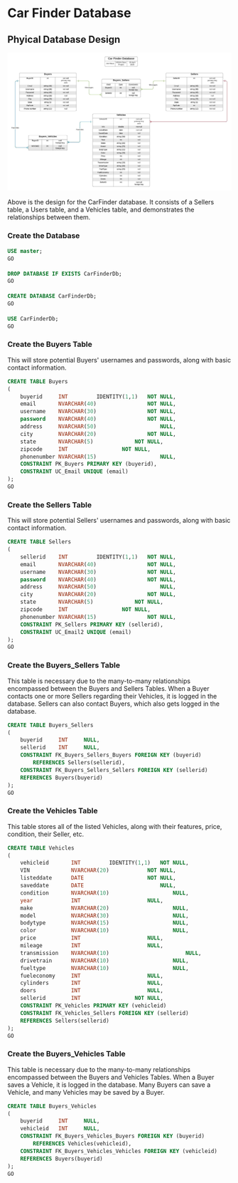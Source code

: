 # Car Finder Database

## Phyical Database Design

![Physical Relationship Diagram](CarFinderDiagram1.jpeg)

Above is the design for the CarFinder database. It consists of a Sellers table, a Users table, and a Vehicles table, and demonstrates the relationships between them.

### Create the Database

```sql
USE master;
GO

DROP DATABASE IF EXISTS CarFinderDb;
GO

CREATE DATABASE CarFinderDb;
GO

USE CarFinderDb;
GO
```

### Create the Buyers Table
This will store potential Buyers' usernames and passwords, along with basic contact information.

```sql
CREATE TABLE Buyers
(
	buyerid		INT			IDENTITY(1,1)	NOT NULL,
	email		NVARCHAR(40)				NOT NULL,
	username	NVARCHAR(30)				NOT NULL,
	password	NVARCHAR(40)				NOT NULL,
	address		NVARCHAR(50)				    NULL,
	city		NVARCHAR(20)				NOT NULL,
	state		NVARCHAR(5)				NOT NULL,
	zipcode		INT					NOT NULL,
	phonenumber NVARCHAR(15)				    NULL,
	CONSTRAINT PK_Buyers PRIMARY KEY (buyerid),
	CONSTRAINT UC_Email UNIQUE (email)
);
GO
```

### Create the Sellers Table
This will store potential Sellers' usernames and passwords, along with basic contact information.

```sql
CREATE TABLE Sellers
(
	sellerid	INT			IDENTITY(1,1)	NOT NULL,
	email		NVARCHAR(40)				NOT NULL,
	username	NVARCHAR(30)				NOT NULL,
	password	NVARCHAR(40)				NOT NULL,
	address		NVARCHAR(50)				    NULL,
	city		NVARCHAR(20)				NOT NULL,
	state		NVARCHAR(5)				NOT NULL,
	zipcode		INT					NOT NULL,
	phonenumber NVARCHAR(15)				NOT NULL,
	CONSTRAINT PK_Sellers PRIMARY KEY (sellerid),
	CONSTRAINT UC_Email2 UNIQUE (email)
);
GO
```
### Create the Buyers_Sellers Table
This table is necessary due to the many-to-many relationships encompassed between the Buyers and Sellers Tables. When a Buyer contacts one or more Sellers regarding their Vehicles, it is logged in the database. Sellers can also contact Buyers, which also gets logged in the database.

```sql
CREATE TABLE Buyers_Sellers
(
	buyerid		INT		NULL,
	sellerid	INT		NULL,
	CONSTRAINT FK_Buyers_Sellers_Buyers FOREIGN KEY (buyerid)
		REFERENCES Sellers(sellerid),
	CONSTRAINT FK_Buyers_Sellers_Sellers FOREIGN KEY (sellerid)
	REFERENCES Buyers(buyerid)
);
GO
```
### Create the Vehicles Table
This table stores all of the listed Vehicles, along with their features, price, condition, their Seller, etc.

```sql
CREATE TABLE Vehicles
(
	vehicleid		INT			IDENTITY(1,1)	NOT NULL,
	VIN				NVARCHAR(20)			NOT NULL,
	listeddate		DATE					NOT NULL,
	saveddate		DATE					    NULL,
	condition		NVARCHAR(10)				    NULL,
	year			INT					    NULL,
	make			NVARCHAR(20)				    NULL,
	model			NVARCHAR(30)				    NULL,
	bodytype		NVARCHAR(15)				    NULL,
	color			NVARCHAR(10)				    NULL,
	price			INT					    NULL,
	mileage			INT					    NULL,
	transmission	NVARCHAR(10)					    NULL,
	drivetrain		NVARCHAR(10)				    NULL,
	fueltype		NVARCHAR(10)				    NULL,
	fueleconomy		INT					    NULL,
	cylinders		INT					    NULL,
	doors			INT					    NULL,
	sellerid		INT					NOT NULL,
	CONSTRAINT PK_Vehicles PRIMARY KEY (vehicleid)
	CONSTRAINT FK_Vehicles_Sellers FOREIGN KEY (sellerid)
	REFERENCES Sellers(sellerid)
);
GO
```
### Create the Buyers_Vehicles Table
This table is necessary due to the many-to-many relationships encompassed between the Buyers and Vehicles Tables. When a Buyer saves a Vehicle, it is logged in the database. Many Buyers can save a Vehicle, and many Vehicles may be saved by a Buyer.

```sql
CREATE TABLE Buyers_Vehicles
(
	buyerid		INT		NULL,
	vehicleid	INT		NULL,
	CONSTRAINT FK_Buyers_Vehicles_Buyers FOREIGN KEY (buyerid)
		REFERENCES Vehicles(vehicleid),
	CONSTRAINT FK_Buyers_Vehicles_Vehicles FOREIGN KEY (vehicleid)
	REFERENCES Buyers(buyerid)
);
GO
```
